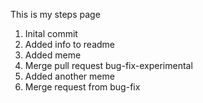 This is my steps page
1. Inital commit
2. Added info to readme
3. Added meme
4. Merge pull request bug-fix-experimental
5. Added another meme
6. Merge request from bug-fix

